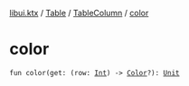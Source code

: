 [libui.ktx](../../index.md) / [Table](../index.md) / [TableColumn](index.md) / [color](./color.md)

# color

`fun color(get: (row: `[`Int`](https://kotlinlang.org/api/latest/jvm/stdlib/kotlin/-int/index.html)`) -> `[`Color`](../../-color/index.md)`?): `[`Unit`](https://kotlinlang.org/api/latest/jvm/stdlib/kotlin/-unit/index.html)